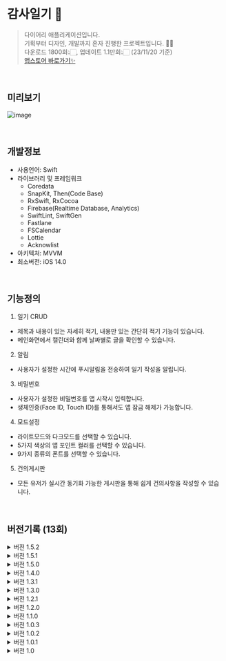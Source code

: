 # 감사일기 📝
> 다이어리 애플리케이션입니다.</br>
> 기획부터 디자인, 개발까지 혼자 진행한 프로젝트입니다. 🙏🏻 </br>
> 다운로드 1800회👆🏻, 업데이트 1.1만회👆🏻 (23/11/20 기준) </br>
> [앱스토어 바로가기✨](https://apps.apple.com/kr/app/%EC%98%A4%EB%8A%98%EB%8F%84-%EA%B0%90%EC%82%AC%EC%9D%BC%EA%B8%B0/id6443505485)
</br>

## 미리보기
![image](https://github.com/hililyy/thanks-diary/assets/76806444/1234bfe4-5020-41b0-b08b-b1f689f0d4ae)

</br>

## 개발정보
- 사용언어: Swift  
- 라이브러리 및 프레임워크
  - Coredata
  - SnapKit, Then(Code Base)
  - RxSwift, RxCocoa
  - Firebase(Realtime Database, Analytics)
  - SwiftLint, SwiftGen
  - Fastlane
  - FSCalendar
  - Lottie
  - Acknowlist
- 아키텍처: MVVM
- 최소버전: iOS 14.0

</br>

## 기능정의

1. 일기 CRUD
- 제목과 내용이 있는 자세히 적기, 내용만 있는 간단히 적기 기능이 있습니다.
- 메인화면에서 캘린더와 함께 날짜별로 글을 확인할 수 있습니다.
2. 알림
- 사용자가 설정한 시간에 푸시알림을 전송하여 일기 작성을 알립니다.
3. 비밀번호
- 사용자가 설정한 비밀번호를 앱 시작시 입력합니다.
- 생체인증(Face ID, Touch ID)를 통해서도 앱 잠금 해제가 가능합니다.
4. 모드설정
- 라이트모드와 다크모드를 선택할 수 있습니다.
- 5가지 색상의 앱 포인트 컬러를 선택할 수 있습니다.
- 9가지 종류의 폰트를 선택할 수 있습니다.
5. 건의게시판
- 모든 유저가 실시간 동기화 가능한 게시판을 통해 쉽게 건의사항을 작성할 수 있습니다.

</br>

## 버전기록 (13회)
<details>
<summary>버전 1.5.2</summary>
  
  - 자잘한 오류 수정
</details>

<details>
<summary>버전 1.5.1</summary>
  
  - 자잘한 오류 수정
</details>

<details>
<summary>버전 1.5.0</summary>
  
  - 화면잠금 생체인증(Face ID, Touch ID) 기능 추가
</details>

<details>
<summary>버전 1.4.0</summary>
  
  - 앱 포인트 컬러 선택 기능 추가
  - 앱 폰트 선택 기능 추가
</details>

<details>
<summary>버전 1.3.1</summary>
  
  - 자잘한 오류 / UI 수정
</details>

<details>
<summary>버전 1.3.0</summary>
  
  - 건의게시판 기능을 추가
  - 다크모드를 좀 더 밝은 색상으로 변경
  - 자세한 일기 작성과 조회 방식을 좀 더 간편하게 수정
</details>

<details>
<summary>버전 1.2.1</summary>
  
  - 자잘한 오류 / UI 수정
</details>

<details>
<summary>버전 1.2.0</summary>
  
  - 다크모드/라이트모드 선택
  - 자잘한 오류 수정
</details>

<details>
<summary>버전 1.1.0</summary>
  
  - 알림기능 재 추가
  - 자잘한 오류 수정
</details>

<details>
<summary>버전 1.0.3</summary>
  
  - UI/UX 수정
  - 앱 안정화 진행
  - 이전 날짜 일기 작성 가능하도록 기능 변경
</details>

<details>
<summary>버전 1.0.2</summary>
  
  - 오류 수정 (+ 알림 기능 임시 삭제)
</details>

<details>
<summary>버전 1.0.1</summary>
  
  - 특정 날짜에서 일기가 작성되지 않는 오류 수정
  - 앱 시작하기 로티 이미지 추가
  - 글 작성하기 UI/UX 수정
</details>

<details>
<summary>버전 1.0</summary>
  
  - 일기 CRUD
  - 푸시 알림
  - 비밀번호
</details>
